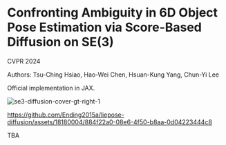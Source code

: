 # Confronting Ambiguity in 6D Object Pose Estimation via Score-Based Diffusion on SE(3)

CVPR 2024

Authors: Tsu-Ching Hsiao, Hao-Wei Chen, Hsuan-Kung Yang, Chun-Yi Lee


Official implementation in JAX.


![se3-diffusion-cover-gt-right-1](https://github.com/Ending2015a/liepose-diffusion/assets/18180004/b10445f3-497b-4a84-bc3e-1d7332e1f8b6)


https://github.com/Ending2015a/liepose-diffusion/assets/18180004/884f22a0-08e6-4f50-b8aa-0d04223444c8



TBA


